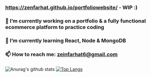 ### https://zenfarhat.github.io/portfoliowebsite/ - WIP :)
### 🔭 I’m currently working on a portfolio & a fully functional ecommerce platform to practice coding
### 🌱 I’m currently learning React, Node & MongoDB
### 📫 How to reach me: zeinfarhat6@gmail.com
###
###
![Anurag's github stats](https://github-readme-stats.vercel.app/api?username=ZenFarhat&count_private=true)
[![Top Langs](https://github-readme-stats.vercel.app/api/top-langs/?username=ZenFarhat&layout=compact)](https://github.com/anuraghazra/github-readme-stats)

<!--
**ZenFarhat/ZenFarhat** is a ✨ _special_ ✨ repository because its `README.md` (this file) appears on your GitHub profile.

Here are some ideas to get you started:

